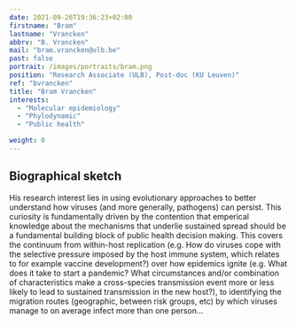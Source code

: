 ```yaml
---
date: 2021-09-26T19:36:23+02:00
firstname: "Bram"
lastname: "Vrancken"
abbrv: "B. Vrancken"
mail: "bram.vrancken@ulb.be"
past: false
portrait: /images/portraits/bram.png
position: "Research Associate (ULB), Post-doc (KU Leuven)"
ref: "bvrancken"
title: "Bram Vrancken"
interests:
  - "Molecular epidemiology"
  - "Phylodynamic"
  - "Public health"

weight: 0
---
```


## Biographical sketch

His research interest lies in using evolutionary approaches to better understand how viruses (and more generally, pathogens) can persist. This curiosity is fundamentally driven by the contention that emperical knowledge about the mechanisms that underlie sustained spread should be a fundamental building block of public health decision making. This covers the continuum from within-host replication (e.g. How do viruses cope with the selective pressure imposed by the host immune system, which relates to for example vaccine development?) over how epidemics ignite (e.g. What does it take to start a pandemic? What circumstances and/or combination of characteristics make a cross-species transmission event more or less likely to lead to sustained transmission in the new host?), to identifying the migration routes (geographic, between risk groups, etc) by which viruses manage to on average infect more than one person...

